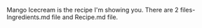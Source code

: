 Mango Icecream is the recipe I'm showing you. There are 2 files-Ingredients.md file and Recipe.md file.